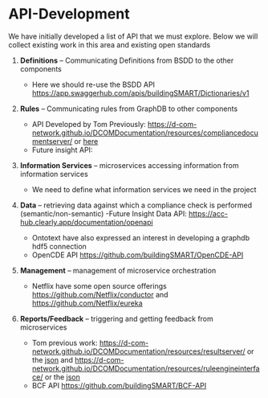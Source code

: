 # API-Development
We have initially developed a list of API that we must explore. Below we will collect existing work in this area and existing open standards

1. **Definitions** – Communicating Definitions from BSDD to the other components
    - Here we should re-use the BSDD API https://app.swaggerhub.com/apis/buildingSMART/Dictionaries/v1

3. **Rules** – Communicating rules from GraphDB to other components
    - API Developed by Tom Previously: https://d-com-network.github.io/DCOMDocumentation/resources/compliancedocumentserver/ or [here](compliancedocumentserver.json)
    - Future insight API:

4. **Information Services** – microservices accessing information from information services
    - We need to define what information services we need in the project


5. **Data** – retrieving data against which a compliance check is performed (semantic/non-semantic)
    -Future Insight Data API: https://acc-hub.clearly.app/documentation/openapi
    - Ontotext have also expressed an interest in developing a graphdb hdf5 connection
    - OpenCDE API https://github.com/buildingSMART/OpenCDE-API

7. **Management** – management of microservice orchestration
    - Netflix have some open source offerings https://github.com/Netflix/conductor and https://github.com/Netflix/eureka

9. **Reports/Feedback** – triggering and getting feedback from microservices
    - Tom previous work: https://d-com-network.github.io/DCOMDocumentation/resources/resultserver/ or the [json](resultservice.json) and https://d-com-network.github.io/DCOMDocumentation/resources/ruleengineinterface/ or the [json](ruleengineinterface.json) 
    - BCF API https://github.com/buildingSMART/BCF-API
